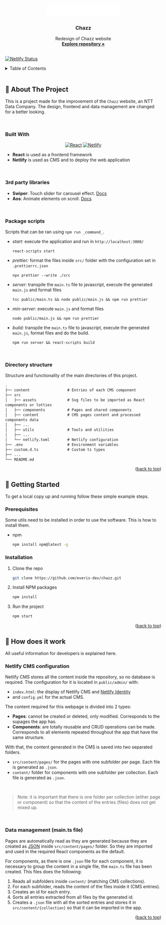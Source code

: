 <a id="readme-top"></a>

<!-- PROJECT LOGO -->
<br />
<div align="center">
  <a href="https://github.com/everis-dex/chazz">
    <img src="./src/assets/logo-chazz_readme.svg" alt="Logo" height="40">
  </a>

<h3 align="center"><strong>Chazz</strong></h3>

  <p align="center">
    Redesign of Chazz website
    <br />
    <a href="https://github.com/everis-dex/chazz"><strong>Explore repository »</strong></a>
    <br />
    <br />
  </p>
</div>

[![Netlify Status](https://api.netlify.com/api/v1/badges/326cff08-eb5a-4366-8976-6e714c3bab57/deploy-status)](https://app.netlify.com/sites/chazz-design/deploys)

<!-- TABLE OF CONTENTS -->
<details>
  <summary>Table of Contents</summary>
  <ol>
    <li>
      <a href="#about-the-project">About The Project</a>
      <ul>
        <li><a href="#built-with">Built With</a></li>
        <li><a href="#3rd-party-libraries">Built With</a></li>
        <li><a href="#package-scripts">Package scripts</a></li>
        <li><a href="#directory-structure">Directory structure</a></li>
      </ul>
    </li>
    <li>
      <a href="#getting-started">Getting Started</a>
      <ul>
        <li><a href="#prerequisites">Prerequisites</a></li>
        <li><a href="#installation">Installation</a></li>
      </ul>
    </li>
    <li>
      <a href="#how-it-works">How does it work</a>
      <ul>
        <li><a href="#NetlifyCMS-config">Netlify CMS configuration</a></li>
        <li><a href="#data-management">Data management (main.ts file)</a></li>
      </ul>
    </li>
  </ol>
</details>

<br>

<!-- ABOUT THE PROJECT -->
<div id="about-the-project"></div>

## 📌 About The Project

This is a project made for the improvement of the `Chazz` website, an NTT Data Company. The design, frontend and data management are changed for a better looking.

<br>

### Built With

<div align="center">

[![React][react.js]][react-url]
[![Netlify][netlify.com]][netlify-url]

</div>

- **React** is used as a frontend framework
- **Netlify** is used as CMS and to deploy the web application

<br>

<!-- 3RD PARTY LIBRARIES -->
<div id="3rd-party-libraries"></div>

### 3rd party libraries

- **Swiper**: Touch slider for carousel effect. [Docs](https://swiperjs.com/)
- **Aos**: Animate elements on scroll. [Docs](https://michalsnik.github.io/aos/)

<br>

<!-- PACKAGE SCRIPTS -->
<div id="package-scripts"></div>

### Package scripts

Scripts that can be ran using `npm run _command_`.

- _start:_ execute the application and run in `http://localhost:3000/`
  ```
  react-scripts start
  ```
- _prettier:_ format the files inside `src/` folder with the configuration set in `.prettierrc.json`
  ```
  npx prettier --write ./src
  ```
- _server:_ transpile the `main.ts` file to javascript, execute the generated `main.js` and format files
  ```
  tsc public/main.ts && node public/main.js && npm run prettier
  ```
- _min-server:_ execute `main.js` and format files
  ```
  node public/main.js && npm run prettier
  ```
- _build:_ transpile the `main.ts` file to javascript, execute the generated `main.js`, format files and do the build.
  ```
  npm run server && react-scripts build
  ```

<br>

<div id="directory-structure"></div>

### Directory structure

Structure and functionality of the main directories of this project.

```
.
├── content                 # Entries of each CMS component
├── src
│   ├── assets              # Svg files to be imported as React components or lotties
│   ├── components          # Pages and shared components
│   ├── content             # CMS pages content and processed components data
│   ├── ...
│   ├── utils               # Tools and utilities
│   ├── ...
│   └── netlify.toml        # Netlify configuration
├── .env                    # Environment variables
├── custom.d.ts             # Custom ts types
├── ...
└── README.md
```

<p align="right">(<a href="#readme-top">back to top</a>)</p>

<!-- GETTING STARTED -->
<div id="getting-started"></div>

## 🌱 Getting Started

To get a local copy up and running follow these simple example steps.

### Prerequisites

Some utils need to be installed in order to use the software. This is how to install them.

- npm
  ```sh
  npm install npm@latest -g
  ```

### Installation

1. Clone the repo
   ```sh
   git clone https://github.com/everis-dex/chazz.git
   ```
2. Install NPM packages
   ```sh
   npm install
   ```
3. Run the project
   ```sh
   npm start
   ```

<p align="right">(<a href="#readme-top">back to top</a>)</p>

<!-- HOW DOES IT WORK -->
<div id="how-it-works"></div>

## 🔬 How does it work

All useful information for developers is explained here.

<!-- NETLIFY CMS CONFIG -->
<div id="NetlifyCMS-config"></div>

### Netlify CMS configuration

Netlify CMS stores all the content inside the repository, so no database is required. The configuration for it is located in `public/admin/` with:

- `index.html`: the display of Netlify CMS and [Netlify Identity](https://docs.netlify.com/visitor-access/identity/)
- and `config.yml` for the actual CMS.

The content required for this webpage is divided into 2 types:

- **Pages**: cannot be created or deleted, only modified. Corresponds to the supages the app has.
- **Components**: are totally reusable and CRUD operations can be made. Corresponds to all elements repeated throughout the app that have the same structure.

With that, the content generated in the CMS is saved into two separated folders.

- `src/content/pages/` for the pages with one subfolder per page. Each file is generated as `.json`.
- `content/` folder for components with one subfolder per collection. Each file is generated as `.json`.

<br>

> Note: it is important that there is one folder per collection (either page or component) so that the content of the entries (files) does not get mixed up.

<br>

<!-- DATA MANAGEMENT -->
<div id="data-management"></div>

### Data management (main.ts file)

Pages are automatically read as they are generated because they are created as [JSON](https://www.json.org/json-es.html) inside `src/content/pages/` folder. So they are imported and used in the required React components as the default.

For components, as there is one `.json` file for each component, it is necessary to group the content in a single file, the `main.ts` file has been created. This files does the following:

1. Reads all subfolders inside `content/` (matching CMS collections).
2. For each subfolder, reads the content of the files inside it (CMS entries).
3. Creates an id for each entry.
4. Sorts all entries extracted from all files by the generated id.
5. Creates a `.json` file with all the sorted entries and stores it in `src/content/{collection}` so that it can be imported in the app.

<p align="right">(<a href="#readme-top">back to top</a>)</p>

<!-- MARKDOWN LINKS & IMAGES -->
<!-- @see: https://www.markdownguide.org/basic-syntax/#reference-style-links -->

[react.js]: https://img.shields.io/badge/React-20232A?style=for-the-badge&logo=react&logoColor=61DAFB
[react-url]: https://reactjs.org/
[netlify-url]: https://www.netlify.com/
[netlify.com]: https://img.shields.io/badge/Netlify-00C7B7?style=for-the-badge&logo=netlify&logoColor=white
